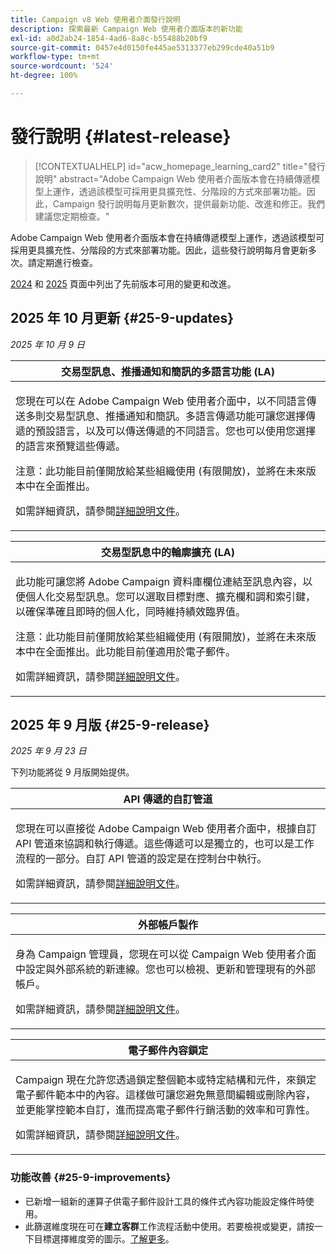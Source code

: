 ```yaml
---
title: Campaign v8 Web 使用者介面發行說明
description: 探索最新 Campaign Web 使用者介面版本的新功能
exl-id: a0d2ab24-1854-4ad6-8a8c-b55488b20bf9
source-git-commit: 0457e4d0150fe445ae5313377eb299cde40a51b9
workflow-type: tm+mt
source-wordcount: '524'
ht-degree: 100%

---
```


# 發行說明 {#latest-release}

>[!CONTEXTUALHELP]
>id="acw_homepage_learning_card2"
>title="發行說明"
>abstract="Adobe Campaign Web 使用者介面版本會在持續傳遞模型上運作，透過該模型可採用更具擴充性、分階段的方式來部署功能。因此，Campaign 發行說明每月更新數次，提供最新功能、改進和修正。我們建議您定期檢查。"

Adobe Campaign Web 使用者介面版本會在持續傳遞模型上運作，透過該模型可採用更具擴充性、分階段的方式來部署功能。因此，這些發行說明每月會更新多次。請定期進行檢查。

[2024](release-notes-24.md) 和 [2025](release-notes-25.md) 頁面中列出了先前版本可用的變更和改進。

## 2025 年 10 月更新 {#25-9-updates}

_2025 年 10 月 9 日_

<table>
<thead>
<tr>
<th><strong>交易型訊息、推播通知和簡訊的多語言功能 (LA)</strong><br/></th> 
</tr>
</thead>
<tbody>
<tr>
<td>
<p>您現在可以在 Adobe Campaign Web 使用者介面中，以不同語言傳送多則交易型訊息、推播通知和簡訊。多語言傳遞功能可讓您選擇傳遞的預設語言，以及可以傳送傳遞的不同語言。您也可以使用您選擇的語言來預覽這些傳遞。</p>
<p>注意：此功能目前僅開放給某些組織使用 (有限開放)，並將在未來版本中在全面推出。</p>
<p>如需詳細資訊，請參閱<a href="../msg/multilingual.md">詳細說明文件</a>。</p>
</td>
</tr>
</tbody>
</table>

<table>
<thead>
<tr>
<th><strong>交易型訊息中的輪廓擴充 (LA)</strong><br/></th> 
</tr>
</thead>
<tbody>
<tr>
<td>
<p>此功能可讓您將 Adobe Campaign 資料庫欄位連結至訊息內容，以便個人化交易型訊息。您可以選取目標對應、擴充欄和調和索引鍵，以確保準確且即時的個人化，同時維持績效臨界值。</p>
<p>注意：此功能目前僅開放給某些組織使用 (有限開放)，並將在未來版本中在全面推出。此功能目前僅適用於電子郵件。</p>
<p>如需詳細資訊，請參閱<a href="../transactional-messaging/profile-enrichment.md">詳細說明文件</a>。</p>
</td>
</tr>
</tbody>
</table>


## 2025 年 9 月版 {#25-9-release}

_2025 年 9 月 23 日_

下列功能將從 9 月版開始提供。

<table>
<thead>
<tr>
<th><strong>API 傳遞的自訂管道</strong><br/></th>
</tr>
</thead>
<tbody>
<tr>
<td>
<p>您現在可以直接從 Adobe Campaign Web 使用者介面中，根據自訂 API 管道來協調和執行傳遞。這些傳遞可以是獨立的，也可以是工作流程的一部分。自訂 API 管道的設定是在控制台中執行。</p>
<p>如需詳細資訊，請參閱<a href="../call-center/gs-custom-channel.md">詳細說明文件</a>。</p>
</td>
</tr>
</tbody>
</table>

<table>
<thead>
<tr>
<th><strong>外部帳戶製作</strong><br/></th>
</tr>
</thead>
<tbody>
<tr>
<td>
<p>身為 Campaign 管理員，您現在可以從 Campaign Web 使用者介面中設定與外部系統的新連線。您也可以檢視、更新和管理現有的外部帳戶。</p>
<p>如需詳細資訊，請參閱<a href="../administration/create-external-account.md">詳細說明文件</a>。</p>
</td>
</tr>
</tbody>
</table>

<table>
<thead>
<tr>
<th><strong>電子郵件內容鎖定</strong><br/></th>
</tr>
</thead>
<tbody>
<tr>
<td>
<p>Campaign 現在允許您透過鎖定整個範本或特定結構和元件，來鎖定電子郵件範本中的內容。這樣做可讓您避免無意間編輯或刪除內容，並更能掌控範本自訂，進而提高電子郵件行銷活動的效率和可靠性。</p>
<p>如需詳細資訊，請參閱<a href="../content/content-locking.md">詳細說明文件</a>。</p>
</td>
</tr>
</tbody>
</table>

<!--table>
<thead>
<tr>
<th><strong>Integration with Adobe GenStudio</strong><br/></th>  LA? sort? Juliette
</tr>
</thead>
<tbody>
<tr>
<td>
<p>To enhance marketing efficiency and to maintain brand consistency, you can now seamlessly integrate GenStudio for Performance Marketing experiences with Campaign. This enables you to leverage GenStudio's AI-power content creation alongside Campaign's advanced orchestration capabilities.<p>
<p>For more information, refer to the detailed documentation.</p>
</td>
</tr>
</tbody>
</table-->

<!--table>
<thead>
<tr>
<th><strong>Dark mode support in the Email designer</strong><br/></th> -> pas sept, modifier composant... -> Juliette
</tr>
</thead>
<tbody>
<tr>
<td>
<p>The Email Designer now offers the ability to switch to dark mode view, where you can additionally define specific custom settings. Note that the final rendering depends on the recipient's email client, and not all email clients support dark mode.</p>
<p>For more information, refer to the detailed documentation.</p>
</td>
</tr>
</tbody>
</table-->

<!--table>>
<thead>
<tr>
<th><strong>Multilingual capabilities for transactional messaging and push notifications (LA)</strong><br/></th> 
</tr>
</thead>
<tbody>
<tr>
<td>
<p>You can now send multiple transactional messages and push notifications in different languages in Adobe Campaign Web User Interface. The Multilingual delivery feature allows you to choose the default language of your delivery as well as the different languages in which the delivery can be sent. You can also preview these deliveries in the languages you have chosen.</p>
<p>Note: this capability is only available for a set of organizations (Limited Availability), and will be rolled out globally in a future release.</p>
<p>For more information, refer to the detailed documentation.</p>
</td>
</tr>
</tbody>
</table-->

<!--table>
<thead>
<tr>
<th><strong>Profile enrichment in Transactional Messages (LA)</strong><br/></th> 
</tr>
</thead>
<tbody>
<tr>
<td>
<p>This capability allows you to personalize transactional messages (Email, SMS, Push) by linking Adobe Campaign database fields to the message content. You can select target mappings, enrichment columns, and a reconciliation key to ensure accurate, real-time personalization while maintaining performance thresholds.</p>
<p>Note: this capability is only available for a set of organizations (Limited Availability), and will be rolled out globally in a future release.</p>
<p>For more information, refer to the detailed documentation.</p>
</td>
</tr>
</tbody>
</table-->

<!--table>
<thead>
<tr>
<th><strong>Dynamic reporting for transactional messaging (LA)</strong><br/></th> 
</tr>
</thead>
<tbody>
<tr>
<td>
<p>Note: this capability is only available for a set of organizations (Limited Availability), and will be rolled out globally in a future release.</p>
<p>For more information, refer to the detailed documentation.</p>
</td>
</tr>
</tbody>
</table-->


### 功能改善 {#25-9-improvements}

* 已新增一組新的運算子供電子郵件設計工具的條件式內容功能設定條件時使用。
* 此篩選維度現在可在&#x200B;**建立客群**&#x200B;工作流程活動中使用。若要檢視或變更，請按一下目標選擇維度旁的圖示。[了解更多](../workflows/activities/build-audience.md#build-audience-configuration)。
<!--

NEO-84915 Stop button for deliveries???? ->>> met pas, juste bouton ajouté dans webUI meme comportement que console. bleu, marche, marche pas.
NEO-90345 WebUI - Extended operators for dynamic content ->>>> deja mis
NEO-88858 WebUI - Send proof from execution recurring delivery -> bug
NEO-89777 Content locking on create email template -> juliette
NEO-90365 Multi-lingual – Identify fields editable from variants???? -> fix pour SMS
query activity -> query ds workflow fitleting dimentsion 

-->

